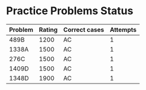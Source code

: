 # Practice Problems Status
Problem|Rating|Correct cases|Attempts
-|-|-|-
489B|1200|AC|1
1338A|1500|AC|1
276C|1500|AC|1
1409D|1500|AC|1
1348D|1900|AC|1